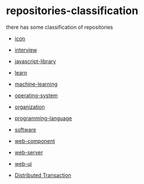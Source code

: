 # repositories-classification
there has some classification of repositories

* [icon][icon_uri]

* [interview][interview_uri]

* [javascript-library][javascript-library_uri]

* [learn][learn_uri]

* [machine-learning][machine-learning_uri]

* [operating-system](https://github.com/jinyahuan/repositories-classification/blob/master/operating-system.md)
* [organization][organization_uri]

* [programming-language][programming-language_uri]

* [software][software_uri]

* [web-component][web-component_uri]

* [web-server][web-server_uri]

* [web-ui][web-ui_uri]

* [Distributed Transaction](docs/transaction/distributed_transaction.md)


[icon_uri]: https://github.com/jinyahuan/repositories-classification/blob/master/icon.md
[interview_uri]: https://github.com/jinyahuan/repositories-classification/blob/master/interview.md
[javascript-library_uri]: https://github.com/jinyahuan/repositories-classification/blob/master/javascript-library.md
[learn_uri]: https://github.com/jinyahuan/repositories-classification/blob/master/learn.md
[machine-learning_uri]: https://github.com/jinyahuan/repositories-classification/blob/master/machine-learning.md
[organization_uri]: https://github.com/jinyahuan/repositories-classification/blob/master/organization.md
[programming-language_uri]: https://github.com/jinyahuan/repositories-classification/blob/master/programming-language.md
[software_uri]: https://github.com/jinyahuan/repositories-classification/blob/master/software.md
[web-component_uri]: https://github.com/jinyahuan/repositories-classification/blob/master/web-component.md
[web-server_uri]: https://github.com/jinyahuan/repositories-classification/blob/master/web-server.md
[web-ui_uri]: https://github.com/jinyahuan/repositories-classification/blob/master/web-ui.md
